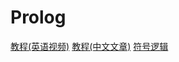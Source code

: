 # Prolog
[教程(英语视频)](https://www.youtube.com/watch?v=SykxWpFwMGs)
[教程(中文文章)](https://www.ruanyifeng.com/blog/2019/01/prolog.html)
[符号逻辑](https://zh.u1lib.org/ireader/2925918)